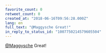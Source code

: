 ```yaml
---
favorite_count: 0
retweet_count: 0
created_at: "2018-06-16T09:56:28.000Z"
lang: en
full_text: "@Maggysche Great!"
in_reply_to_status_id: "1007750214579605504"
---
```


[@Maggysche](https://twitter.com/Maggysche) Great!
